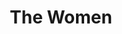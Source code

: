 ---
title: The Women
year: 1968
opening_date: 1968-04-05
closing_date: 1968-04-20
layout: productions
featured_image: 
image_caption:
image_credit:
playbill:
category:
Theatre: Theatre Jacksonville
Venue: Little Theatre
cast:
  Sylvia: Margaret Oehlbeck
  Nancy: Connie Maxon
  Peggy: Margaret Winstead
  Jane: Lois Navarre
  Edith: Mary Frances Thornhill
  Mary : Mina Nelson
  Countess DeLage: Elise Hallowes
  Hairdresser: Gert Berman
  Olga: Gladys Witten
  Pedicurist: Winifred Matthews
  Miriam Aarons: Nancy Kaye
  Little Mary: Theresa Bianchi
  Mrs. Morehead: Janet L. McCue
  First Saleslady: Jan Davis
  Crystall Allen: Sandy Cook Surdi
  Second Saleslady: Judy DeSane
  Princess Tamara: Rike Wensing
  Instructress: Harriet Miltenberg
  Maggie: Vickie Vickers
  Nurse: Jane Boyd
  Lucy : Deborah Dunn
  Helene: Mary Ellen Calhoun
  First Cutie: Jane Boyd
  Second Cutie: Jill Schwen
  Cigarette Girl: Harriet Miltenberg
  Sadie: Winifred Matthews
  A Dowager: Mary B. Coyle
  Debutante: Mary Ellen Calhoun
  Woman in Distress: Gert Berman

crew:
  Director: Robert Knowles
  Scenic Design: Phil Fitzpatrick
  Stage Manager: Marshall Grauer
  Assistant Stage Manager: Al Gimbel
  Lighting: Bill Bacon
  Sound: Carol Lucas
  Costumes: 
    - Jean Fullerton
    - Nancy Fitzpatrick
    - Gert Berman
    - Gladys Witten
  Properties: 
    - Fernando Velandia
    - Darryl McIntyre
    - David Chapman
    - Edith Gooding
    - Debbie Meade
    - Gladys Dale
    - Esther Barnes
    - Linda Bell
    - Katie Raven
  Make-up: Terry McIntire
  Set Construction: 
    - Bill Bacon
    - Mike Doyle
    - Ron Lewandowski
    - Ray Navorre
    - Lauren Murray
    - Nancy Fitzpatrick
    - Walter Hyams
    - Ham Waddell
    - Randy Meaders
    - Edith Gooding
    - Tom Harper
    - David Whitfield
    - Darryl McIntyre
    - Eddie Kassees
  Stage Crew: 
    - Ron Lewandowski
    - Ray Navorre
    - Lauren Murray
    - Walter Hyams
    - Ham Waddell
    - Randy Meaders
    - Ron Griffis
    - Sam Helfrich
    - Sidney Backer
    - R.H. Nelson

understudies:

orchestra:
external_links:
---